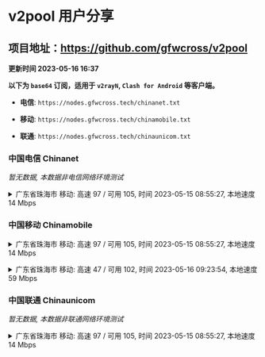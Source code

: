 # v2pool 用户分享
## 项目地址：<https://github.com/gfwcross/v2pool>
**更新时间 2023-05-16 16:37**


**以下为 `base64` 订阅，适用于 `v2rayN`, `Clash for Android` 等客户端。**

- **电信**: `https://nodes.gfwcross.tech/chinanet.txt`

- **移动**: `https://nodes.gfwcross.tech/chinamobile.txt`

- **联通**: `https://nodes.gfwcross.tech/chinaunicom.txt`


### 中国电信 Chinanet
<i>暂无数据, 本数据非电信网络环境测试</i>
<details><summary>广东省珠海市 移动: 高速 97 / 可用 105, 时间 2023-05-15 08:55:27, 本地速度 14 Mbps</summary><p>可用节点订阅：https://transfer.sh/1OQ3wP/running.txt<br>高速节点订阅：https://transfer.sh/E6CWxd/good.txt<br>低延迟节点订阅：https://transfer.sh/HnfEYd/low_delay.txt</p></details>
<p></p>

### 中国移动 Chinamobile
<details><summary>广东省珠海市 移动: 高速 97 / 可用 105, 时间 2023-05-15 08:55:27, 本地速度 14 Mbps</summary><p>可用节点订阅：https://transfer.sh/1OQ3wP/running.txt<br>高速节点订阅：https://transfer.sh/E6CWxd/good.txt<br>低延迟节点订阅：https://transfer.sh/HnfEYd/low_delay.txt</p></details>
<p></p><details><summary>广东省珠海市 移动: 高速 47 / 可用 102, 时间 2023-05-16 09:23:54, 本地速度 59 Mbps</summary><p>可用节点订阅：https://transfer.sh/aFXPUP/running.txt<br>高速节点订阅：https://transfer.sh/OTP0k0/good.txt<br>低延迟节点订阅：https://transfer.sh/wuLxeg/low_delay.txt</p></details>
<p></p>

### 中国联通 Chinaunicom
<i>暂无数据, 本数据非联通网络环境测试</i>
<details><summary>广东省珠海市 移动: 高速 97 / 可用 105, 时间 2023-05-15 08:55:27, 本地速度 14 Mbps</summary><p>可用节点订阅：https://transfer.sh/1OQ3wP/running.txt<br>高速节点订阅：https://transfer.sh/E6CWxd/good.txt<br>低延迟节点订阅：https://transfer.sh/HnfEYd/low_delay.txt</p></details>
<p></p>